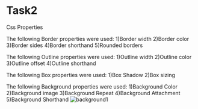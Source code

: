 # Task2
Css Properties

The following Border properties were used:
1)Border width
2)Border color
3)Border sides
4)Border shorthand
5)Rounded borders

The following Outline properties were used:
1)Outline width
2)Outline color
3)Outline offset
4)Outline shorthand

The following Box properties were used:
1)Box Shadow
2)Box sizing

The following Background properties were used:
1)Background Color
2)Background image
3)Background Repeat
4)Background Attachment
5)Background Shorthand
![background1](https://user-images.githubusercontent.com/72078555/130050429-8cd8b22c-aa87-4318-9025-b95bf914815b.PNG)

